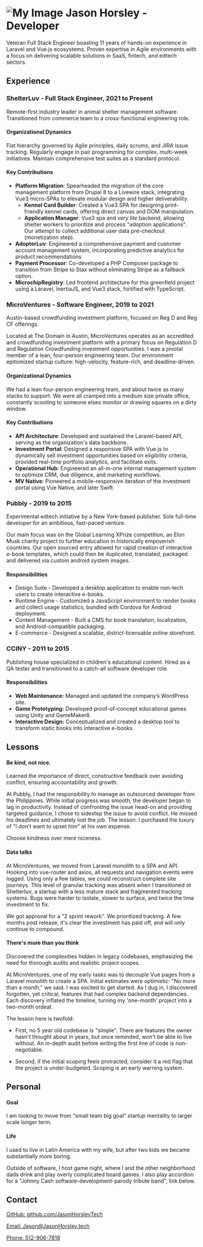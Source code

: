 # ![My Image](/images/JasonHorsleyTechLogo.png) Jason Horsley - Developer

Veteran Full Stack Engineer boasting 11 years of hands-on experience in Laravel and Vue.js ecosystems. Proven expertise in Agile environments with a focus on delivering scalable solutions in SaaS, fintech, and edtech sectors.

## Experience

### ShelterLuv - Full Stack Engineer, 2021 to Present

Remote-first industry leader in animal shelter management software. Transitioned from commerce team to a cross-functional engineering role.

#### Organizational Dynamics

Flat hierarchy governed by Agile principles, daily scrums, and JIRA issue tracking. Regularly engage in pair programming for complex, multi-week initiatives. Maintain comprehensive test suites as a standard protocol.

#### Key Contributions

* **Platform Migration**: Spearheaded the migration of the core management platform from Drupal 8 to a Livewire stack, integrating Vue3 micro-SPAs to elevate modular design and higher deliverability.
  * **Kennel Card Builder**: Created a Vue3 SPA for designing print-friendly kennel cards, offering direct canvas and DOM manipulation.
  * **Application Manager**: Vue3 spa and *very lite* backend, allowing shelter workers to prioritize and process "adoption applications". Our attempt to collect additional user data pre-checkout (monetization step).
* **AdopterLuv**: Engineered a comprehensive payment and customer account management system, incorporating predictive analytics for product recommendations
* **Payment Processor**: Co-developed a PHP Composer package to transition from Stripe to Stax without eliminating Stripe as a fallback option.
* **MicrochipRegistry**: Led frontend architecture for this greenfield project using a Laravel, InertiaJS, and Vue3 stack, fortified with TypeScript.

### MicroVentures - Software Engineer, 2019 to 2021

Austin-based crowdfunding investment platform, focused on Reg D and Reg CF offerings.

Located at The Domain in Austin, MicroVentures operates as an accredited and crowdfunding investment platform with a primary focus on Regulation D and Regulation Crowdfunding investment opportunities. I was a pivotal member of a lean, four-person engineering team. Our environment epitomized startup culture: high-velocity, feature-rich, and deadline-driven.

#### Organizational Dynamics
We had a lean four-person engineering team, and about twice as many stacks to support. We were all cramped into a medium size private office, constantly scooting to someone elses monitor or drawing squares on a dirty window.

#### Key Contributions

* **API Architecture**: Developed and sustained the Laravel-based API, serving as the organization's data backbone.
* **Investment Portal**: Designed a responsive SPA with Vue.js to dynamically sell investment opportunities based on eligibility criteria, provided real-time portfolio analytics, and facilitate exits.
* **Operational Hub**: Engineered an all-in-one internal management system to optimize CRM, due diligence, and marketing workflows.
* **MV Native**: Pioneered a mobile-responsive iteration of the investment portal using Vue Native, and later Swift.

### Pubbly - 2019 to 2015
Experimental edtech initiative by a New York-based publisher. Sole full-time developer for an ambitious, fast-paced venture.

Our main focus was on the Global Learning XPrize competition, an Elon Musk charity project to further education in historically empoverish countries. Our open sourced entry allowed for rapid creation of interactive e-book templates, which could then be duplicated, translated, packaged and delivered via custom android system images.

#### Responsibilities

* Design Suite - Developed a desktop application to enable non-tech users to create interactive e-books.
* Runtime Engine - Customized a JavaScript environment to render books and collect usage statistics, bundled with Cordova for Android deployment.
* Content Management - Built a CMS for book translation, localization, and Android-compatible packaging.
* E-commerce - Designed a scalable, district-licensable online storefront.

### CCINY - 2011 to 2015
Publishing house specialized in children's educational content. Hired as a QA tester and transitioned to a catch-all software developer role.

#### Responsibilities

* **Web Maintenance:** Managed and updated the company’s WordPress site.
* **Game Prototyping:** Developed proof-of-concept educational games using Unity and GameMaker8.
* **Interactive Design:** Conceptualized and created a desktop tool to transform static books into interactive e-books.

## Lessons

#### Be kind, not nice.

Learned the importance of direct, constructive feedback over avoiding conflict, ensuring accountability and growth.

At Pubbly, I had the responsibility to manage an outsourced developer from the Philippines. While initial progress was smooth, the developer began to lag in productivity. Instead of confronting the issue head-on and providing targeted guidance, I chose to sidestep the issue to avoid conflict. He missed his deadlines and ultimately lost the job. The lesson: I purchased the luxury of "I don't want to upset him" at his own expense.

Choose kindness over mere niceness.

#### Data talks

At MicroVentures, we moved from Laravel monolith to a SPA and API. Hooking into vue-router and axios, all requests and navigation events were logged. Using only a few tables, we could reconstruct complete site journeys. This level of granular tracking was absent when I transitioned ot Shelterluv, a startup with a less mature stack and fragmented tracking systems. Bugs were harder to isolate, slower to surface, and twice the time investment to fix.

We got approval for a "2 sprint rework". We prioritized tracking. A few months post release, it's clear the investment has paid off, and will only continue to compound.

#### There's more than you think

Discovered the complexities hidden in legacy codebases, emphasizing the need for thorough audits and realistic project scopes.

At MicroVentures, one of my early tasks was to decouple Vue pages from a Laravel monolith to create a SPA. Initial estimates were optimistic: "No more than a month," we said. I was excited to get started. As I dug in, I discovered forgotten, yet critical, features that had complex backend dependencies. Each discovery inflated the timeline, turning my 'one-month' project into a two-month ordeal.

The lesson here is twofold: 

* First, no 5 year old codebase is "simple". There are features the owner hasn't thought about in years, but once reminded, won't be able to live without. An in-depth audit before writing the first line of code is non-negotiable.

* Second, if the initial scoping feels protracted, consider it a red flag that the project is under-budgeted. Scoping is an early warning system.

## Personal

#### Goal
I am looking to move from "small team big goal" startup mentality to larger scale longer term.

#### Life
I used to live in Latin America with my wife, but after two kids we became substantially more boring.

Outside of software, I host game night, where I and the other neighborhood dads drink and play overly complicated board games. I also play accordion for a "Johnny Cash software-development-parody tribute band", link below.

## Contact

[GitHub: github.com/JasonHorsleyTech](https://www.github.com/JasonHorsleyTech)

[Email: Jason@JasonHorsley.tech](mailto:Jason@JasonHorsley.tech)

[Phone: 512-906-7818](tel:5129067818)
